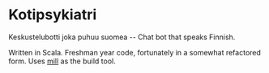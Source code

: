 # Kotipsykiatri

Keskustelubotti joka puhuu suomea -- Chat bot that speaks Finnish.

Written in Scala. Freshman year code, fortunately in a somewhat refactored form. Uses [mill](http://www.lihaoyi.com/mill/) as the build tool.
